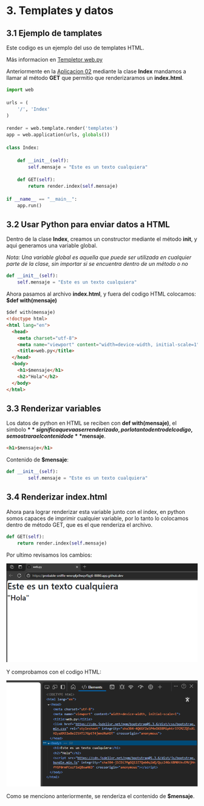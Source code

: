 # 3. Templates y datos

## 3.1 Ejemplo de tamplates

Este codigo es un ejemplo del uso de templates HTML.

Más informacion en [Templetor web.py](https://webpy.org/docs/0.3/templetor)

Anteriormente en la [Aplicacion 02](/aplicaciones_web/aplicacion02/README.md) mediante la clase **Index** mandamos a llamar al método **GET** que permitio que renderizaramos un **index.html**.

```python
import web

urls = (
    '/', 'Index'
)

render = web.template.render('templates')
app = web.application(urls, globals())

class Index:

    def __init__(self):
        self.mensaje = "Este es un texto cualquiera"

    def GET(self):
        return render.index(self.mensaje)

if __name__ == "__main__":
    app.run()
```
## 3.2 Usar Python para enviar datos a HTML
Dentro de la clase **Index**, creamos un constructor mediante el método **init**, y aqui generamos una variable global.

*Nota: Una variable global es aquella que puede ser utilizada en cualquier parte de la clase, sin importar si se encuentra dentro de un método o no*

```python
def __init__(self):
    self.mensaje = "Este es un texto cualquiera"
```
Ahora pasamos al archivo **index.html**, y fuera del codigo HTML colocamos: **$def with(mensaje)**

```html
$def with(mensaje)
<!doctype html>
<html lang="en">
  <head>
    <meta charset="utf-8">
    <meta name="viewport" content="width=device-width, initial-scale=1">
    <title>web.py</title>
  </head>
  <body>
    <h1>$mensaje</h1>
    <h2>"Hola"</h2>
  </body>
</html>
```

## 3.3 Renderizar variables
Los datos de python en HTML se reciben con **def with(mensaje)**, el simbolo **$** significa que va a ser renderizado, por lo tanto dentro del codigo, se mostrara el contenido de **$mensaje**.

```html
<h1>$mensaje</h1>
```

Contenido de **$mensaje**:

```python
def __init__(self):
        self.mensaje = "Este es un texto cualquiera"
```

## 3.4 Renderizar index.html
Ahora para lograr renderizar esta variable junto con el index, en python somos capaces de imprimir cualquier variable, por lo tanto lo colocamos dentro de método GET, que es el que renderiza el archivo.

```python
def GET(self):
    return render.index(self.mensaje)
```

Por ultimo revisamos los cambios:

![Screenshot1](/aplicaciones_web/aplicacion03/screenshot1.png)

Y comprobamos con el codigo HTML:

![Screenshot2](/aplicaciones_web/aplicacion03/screenshot2.png)

Como se menciono anteriormente, se renderiza el contenido de **$mensaje**.